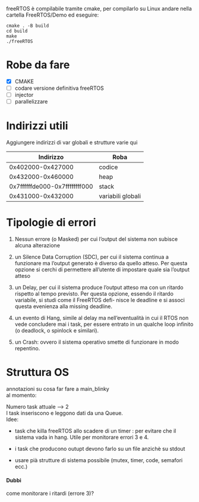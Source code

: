 freeRTOS è compilabile tramite cmake, per compilarlo su Linux andare nella cartella FreeRTOS/Demo ed eseguire:

```
cmake . -B build
cd build
make
./freeRTOS
```

# Robe da fare
 - [x] CMAKE
 - [ ] codare versione definitiva freeRTOS
 - [ ] injector
 - [ ] parallelizzare

# Indirizzi utili
Aggiungere indirizzi di var globali e strutture varie qui <br>

 | Indirizzo  |  Roba |   
|---|---|
| 0x402000-0x427000 | codice |
| 0x432000-0x460000 | heap |
|0x7ffffffde000-0x7ffffffff000 | stack |
|0x431000-0x432000 | variabili globali |

# Tipologie di errori
1. Nessun errore (o Masked) per cui l’output del sistema non subisce alcuna alterazione

2. un Silence Data Corruption (SDC), per cui il sistema continua a funzionare ma l’output
generato è diverso da quello atteso. Per questa opzione si cerchi di permettere all’utente
di impostare quale sia l’output atteso
3. un Delay, per cui il sistema produce l’output atteso ma con un ritardo rispetto al tempo
previsto. Per questa opzione, essendo il ritardo variabile, si studi come il FreeRTOS defi-
nisce le deadline e si associ questa evenienza alla missing deadline.
4. un evento di Hang, simile al delay ma nell’eventualità in cui il RTOS non vede concludere
mai i task, per essere entrato in un qualche loop infinito (o deadlock, o spinlock e similari).
5. un Crash: ovvero il sistema operativo smette di funzionare in modo repentino.

# Struttura OS
annotazioni su cosa far fare a main_blinky <br>
al momento: <br>

Numero task attuale --> 2 <br>
I task inseriscono e leggono dati da una Queue. <br>
Idee: <br>
* task che killa freeRTOS allo scadere di un timer : per evitare che il sistema vada in hang. Utile per monitorare errori 3 e 4.

* i task che producono outupt devono farlo su un file anzichè su stdout

* usare pià strutture di sistema possibile (mutex, timer, code, semafori ecc.)

#### Dubbi
come monitorare i ritardi (errore 3)?
